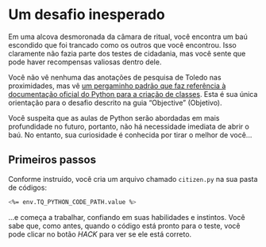 # Um desafio inesperado

Em uma alcova desmoronada da câmara de ritual, você encontra um baú escondido que foi trancado como os outros que você encontrou. Isso claramente não fazia parte dos testes de cidadania, mas você sente que pode haver recompensas valiosas dentro dele.

Você não vê nenhuma das anotações de pesquisa de Toledo nas proximidades, mas vê [um pergaminho padrão que faz referência à documentação oficial do Python para a criação de classes](https://docs.python.org/3/tutorial/classes.html). Esta é sua única orientação para o desafio descrito na guia “Objective” (Objetivo).

Você suspeita que as aulas de Python serão abordadas em mais profundidade no futuro, portanto, não há necessidade imediata de abrir o baú. No entanto, sua curiosidade é conhecida por tirar o melhor de você...

## Primeiros passos

Conforme instruído, você cria um arquivo chamado `citizen.py` na sua pasta de códigos:

```bash
<%= env.TQ_PYTHON_CODE_PATH.value %>
```

...e começa a trabalhar, confiando em suas habilidades e instintos. Você sabe que, como antes, quando o código está pronto para o teste, você pode clicar no botão *HACK* para ver se ele está correto.